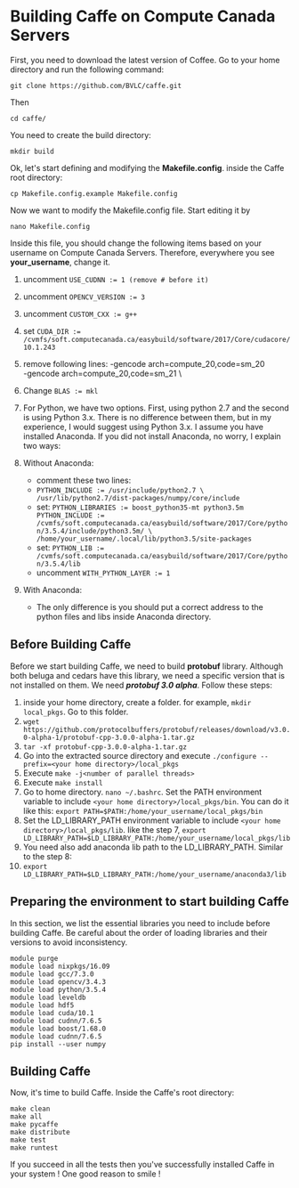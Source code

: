 # Building Caffe on Compute Canada Servers



First, you need to download the latest version of Coffee. Go to your home directory and run the following command:

    git clone https://github.com/BVLC/caffe.git
    
Then

    cd caffe/
You need to create the build directory:

    mkdir build
Ok, let's start defining and modifying the **Makefile.config**. inside the Caffe root directory:

    cp Makefile.config.example Makefile.config
  Now we want to modify the Makefile.config file. Start editing it by 
  

    nano Makefile.config
Inside this file, you should change the following items based on your username on Compute Canada Servers. Therefore, everywhere you see **your_username**, change it.

 1. uncomment `USE_CUDNN := 1 (remove # before it)`
 2. uncomment `OPENCV_VERSION := 3`
 3. uncomment `CUSTOM_CXX := g++`
 4. set `CUDA_DIR := /cvmfs/soft.computecanada.ca/easybuild/software/2017/Core/cudacore/10.1.243`
 5. remove following lines:
    -gencode arch=compute_20,code=sm_20 \
    	-gencode arch=compute_20,code=sm_21 \


 6. Change `BLAS := mkl`
 7. For Python, we have two options. First, using python 2.7 and the second is using Python 3.x. There is no difference between them, but in my experience, I would suggest using Python 3.x. I assume you have installed Anaconda. If you did not install Anaconda, no worry, I explain two ways:
 8. Without Anaconda:
	 - comment these two lines:
	 - `PYTHON_INCLUDE := /usr/include/python2.7 \
/usr/lib/python2.7/dist-packages/numpy/core/include`
	- set: 
    `PYTHON_LIBRARIES := boost_python35-mt python3.5m
    PYTHON_INCLUDE := /cvmfs/soft.computecanada.ca/easybuild/software/2017/Core/python/3.5.4/include/python3.5m/ \
    /home/your_username/.local/lib/python3.5/site-packages`
	 - set:
    `PYTHON_LIB := /cvmfs/soft.computecanada.ca/easybuild/software/2017/Core/python/3.5.4/lib`
    - uncomment `WITH_PYTHON_LAYER := 1`
 9. With Anaconda:
	  - The only difference is you should put a correct address to the python files and libs inside Anaconda directory.
## Before Building Caffe
Before we start building Caffe, we need to build **protobuf** library. Although both beluga and cedars have this library, we need a specific version that is not installed on them. We need _**protobuf 3.0 alpha**_. Follow these steps:

 1. inside your home directory, create a folder. for example, `mkdir local_pkgs`. Go to this folder.
 2. `wget https://github.com/protocolbuffers/protobuf/releases/download/v3.0.0-alpha-1/protobuf-cpp-3.0.0-alpha-1.tar.gz`
 3. `tar -xf protobuf-cpp-3.0.0-alpha-1.tar.gz`
 4. Go into the extracted source directory and execute `./configure --prefix=<your home directory>/local_pkgs`
 5. Execute `make -j<number of parallel threads>`
 6. Execute `make install`
 7. Go to home directory. `nano ~/.bashrc`. Set the PATH environment variable to include `<your home directory>/local_pkgs/bin`. You can do it like this: `export PATH=$PATH:/home/your_username/local_pkgs/bin`
 8. Set the LD_LIBRARY_PATH environment variable to include `<your home directory>/local_pkgs/lib`. Iike the step 7, `export LD_LIBRARY_PATH=$LD_LIBRARY_PATH:/home/your_username/local_pkgs/lib`
 9. You need also add anaconda lib path to the LD_LIBRARY_PATH. Similar to the step 8:
 10. `export LD_LIBRARY_PATH=$LD_LIBRARY_PATH:/home/your_username/anaconda3/lib`

## Preparing the environment to start building Caffe
In this section, we list the essential libraries you need to include before building Caffe. Be careful about the order of loading libraries and their versions to avoid inconsistency.

 

    module purge
    module load nixpkgs/16.09
    module load gcc/7.3.0
    module load opencv/3.4.3
    module load python/3.5.4
    module load leveldb
    module load hdf5
    module load cuda/10.1
    module load cudnn/7.6.5
    module load boost/1.68.0
    module load cudnn/7.6.5
    pip install --user numpy
    
   ## Building Caffe
Now, it's time to build Caffe. Inside the Caffe's root directory:

    make clean
    make all
    make pycaffe
    make distribute
    make test
    make runtest
If you succeed in all the tests then you've successfully installed Caffe in your system ! One good reason to smile !
    
